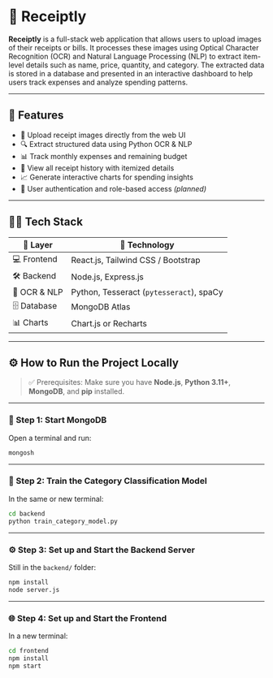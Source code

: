 # 🧾 Receiptly

**Receiptly** is a full-stack web application that allows users to upload images of their receipts or bills. It processes these images using Optical Character Recognition (OCR) and Natural Language Processing (NLP) to extract item-level details such as name, price, quantity, and category. The extracted data is stored in a database and presented in an interactive dashboard to help users track expenses and analyze spending patterns.

---

## 🚀 Features

- 📸 Upload receipt images directly from the web UI  
- 🔍 Extract structured data using Python OCR & NLP  
- 📊 Track monthly expenses and remaining budget  
- 📂 View all receipt history with itemized details  
- 📈 Generate interactive charts for spending insights  
- 🔐 User authentication and role-based access *(planned)*  

---

## 🧑‍💻 Tech Stack

| 🔧 Layer        | 🚀 Technology                          |
|----------------|-----------------------------------------|
| 💻 Frontend     | React.js, Tailwind CSS / Bootstrap      |
| 🛠️ Backend      | Node.js, Express.js                     |
| 🧠 OCR & NLP    | Python, Tesseract (`pytesseract`), spaCy |
| 🗄️ Database     | MongoDB Atlas                           |
| 📊 Charts       | Chart.js or Recharts                    |

---

## ⚙️ How to Run the Project Locally

> ✅ Prerequisites: Make sure you have **Node.js**, **Python 3.11+**, **MongoDB**, and **pip** installed.

---

### 🧪 Step 1: Start MongoDB  
Open a terminal and run:

```bash
mongosh
````

---

### 🧠 Step 2: Train the Category Classification Model

In the same or new terminal:

```bash
cd backend
python train_category_model.py
```

---

### ⚙️ Step 3: Set up and Start the Backend Server

Still in the `backend/` folder:

```bash
npm install
node server.js
```

---

### 🌐 Step 4: Set up and Start the Frontend

In a new terminal:

```bash
cd frontend
npm install
npm start
```

```

